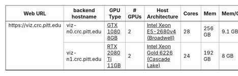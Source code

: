 <table border="1" cellpadding="1" cellspacing="1" style="width: 935px;">
	<thead>
		<tr>
			<th scope="col" style="border-color: rgb(170, 170, 170);">Web URL</th>
			<th scope="col" style="border-color: rgb(170, 170, 170); width: 127px;">backend hostname</th>
			<th scope="col" style="border-color: rgb(170, 170, 170); width: 111px;">GPU Type</th>
			<th scope="col" style="border-color: rgb(170, 170, 170); width: 32px;"># GPUs</th>
			<th scope="col" style="border-color: rgb(170, 170, 170);">Host Architecture</th>
			<th scope="col" style="border-color: rgb(170, 170, 170);">Cores</th>
			<th scope="col" style="border-color: rgb(170, 170, 170); width: 51px;">Mem</th>
			<th scope="col" style="border-color: rgb(170, 170, 170); width: 63px;">Mem/Core</th>
			<th scope="col" style="border-color: rgb(170, 170, 170); width: 58px;">Scratch</th>
			<th scope="col" style="border-color: rgb(170, 170, 170); width: 67px;">Network</th>
		</tr>
	</thead>
	<tbody>
		<tr>
			<td colspan="1" rowspan="2" style="border-color: rgb(170, 170, 170); vertical-align: top;">https://viz.crc.pitt.edu</td>
			<td style="border-color: rgb(170, 170, 170); vertical-align: top; width: 127px;">viz-n0.crc.pitt.edu</td>
			<td style="border-color: rgb(170, 170, 170); width: 111px;"><a href="https://www.nvidia.com/en-ph/geforce/products/10series/geforce-gtx-1080/">GTX 1080 8GB</a></td>
			<td style="border-color: rgb(170, 170, 170); width: 32px;">2</td>
			<td style="border-color: rgb(170, 170, 170);"><a href="https://ark.intel.com/content/www/us/en/ark/products/91754/intel-xeon-processor-e52680-v4-35m-cache-2-40-ghz.html">Intel Xeon E5-2680v4 (Broadwell)</a></td>
			<td style="border-color: rgb(170, 170, 170);">28</td>
			<td style="border-color: rgb(170, 170, 170); width: 51px;">256 GB</td>
			<td style="border-color: rgb(170, 170, 170); width: 63px;">9.1 GB</td>
			<td style="border-color: rgb(170, 170, 170); width: 58px;">1.6 TB SSD</td>
			<td style="border-color: rgb(170, 170, 170); width: 67px;">10GbE</td>
		</tr>
		<tr>
			<td style="border-color: rgb(170, 170, 170); width: 127px;">viz-n1.crc.pitt.edu</td>
			<td style="border-color: rgb(170, 170, 170); width: 111px;"><a href="https://www.nvidia.com/en-us/geforce/20-series/">RTX 2080 Ti 11GB</a></td>
			<td style="border-color: rgb(170, 170, 170); width: 32px;">2</td>
			<td style="border-color: rgb(170, 170, 170);"><a href="https://ark.intel.com/content/www/us/en/ark/products/193957/intel-xeon-gold-6226-processor-19-25m-cache-2-70-ghz.html">Intel Xeon Gold 6226 (Cascade Lake)</a></td>
			<td style="border-color: rgb(170, 170, 170);">24</td>
			<td style="border-color: rgb(170, 170, 170); width: 51px;">192 GB</td>
			<td style="border-color: rgb(170, 170, 170); width: 63px;">8 GB</td>
			<td style="border-color: rgb(170, 170, 170); width: 58px;">1.9 TB SSD</td>
			<td style="border-color: rgb(170, 170, 170); width: 67px;">10GbE</td>
		</tr>
	</tbody>
</table>
